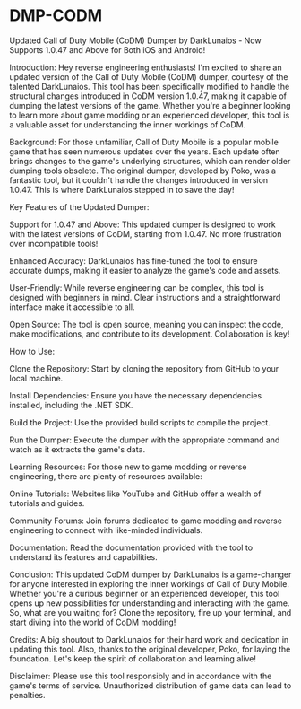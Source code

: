 # DMP-CODM
 Updated Call of Duty Mobile (CoDM) Dumper by DarkLunaios - Now Supports 1.0.47 and Above for Both iOS and Android!

Introduction:
Hey  reverse engineering enthusiasts! I'm excited to share an updated version of the Call of Duty Mobile (CoDM) dumper, courtesy of the talented DarkLunaios. This tool has been specifically modified to handle the structural changes introduced in CoDM version 1.0.47, making it capable of dumping the latest versions of the game. Whether you're a beginner looking to learn more about game modding or an experienced developer, this tool is a valuable asset for understanding the inner workings of CoDM.

Background:
For those unfamiliar, Call of Duty Mobile is a popular mobile game that has seen numerous updates over the years. Each update often brings changes to the game's underlying structures, which can render older dumping tools obsolete. The original dumper, developed by Poko, was a fantastic tool, but it couldn't handle the changes introduced in version 1.0.47. This is where DarkLunaios stepped in to save the day!

Key Features of the Updated Dumper:

Support for 1.0.47 and Above: This updated dumper is designed to work with the latest versions of CoDM, starting from 1.0.47. No more frustration over incompatible tools!

Enhanced Accuracy: DarkLunaios has fine-tuned the tool to ensure accurate dumps, making it easier to analyze the game's code and assets.

User-Friendly: While reverse engineering can be complex, this tool is designed with beginners in mind. Clear instructions and a straightforward interface make it accessible to all.

Open Source: The tool is open source, meaning you can inspect the code, make modifications, and contribute to its development. Collaboration is key!

How to Use:

Clone the Repository: Start by cloning the repository from GitHub to your local machine.

Install Dependencies: Ensure you have the necessary dependencies installed, including the .NET SDK.

Build the Project: Use the provided build scripts to compile the project.

Run the Dumper: Execute the dumper with the appropriate command and watch as it extracts the game's data.

Learning Resources:
For those new to game modding or reverse engineering, there are plenty of resources available:

Online Tutorials: Websites like YouTube and GitHub offer a wealth of tutorials and guides.

Community Forums: Join forums dedicated to game modding and reverse engineering to connect with like-minded individuals.

Documentation: Read the documentation provided with the tool to understand its features and capabilities.

Conclusion:
This updated CoDM dumper by DarkLunaios is a game-changer for anyone interested in exploring the inner workings of Call of Duty Mobile. Whether you're a curious beginner or an experienced developer, this tool opens up new possibilities for understanding and interacting with the game. So, what are you waiting for? Clone the repository, fire up your terminal, and start diving into the world of CoDM modding!

Credits:
A big shoutout to DarkLunaios for their hard work and dedication in updating this tool. Also, thanks to the original developer, Poko, for laying the foundation. Let's keep the spirit of collaboration and learning alive!

Disclaimer:
Please use this tool responsibly and in accordance with the game's terms of service. Unauthorized distribution of game data can lead to penalties.


